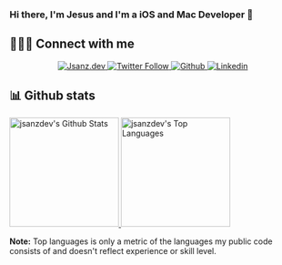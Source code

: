 ### Hi there, I'm Jesus and I'm a iOS and Mac Developer 👋

## 🧑🏻‍💻 Connect with me

<!-- Badges template - https://github.com/badges/shields -->
<p align="center">
  <a href="https://jsanz.dev">
    <img alt="Jsanz.dev" title="Jsanz.dev" src="https://img.shields.io/badge/web-jsanz.dev-D65B38?style=for-the-badge" />
  </a>
  <a href="https://twitter.com/jsanz_dev">
    <img alt="Twitter Follow" src="https://img.shields.io/twitter/follow/jsanz_dev?label=Twitter&logo=Twitter&style=for-the-badge">
  </a>
  <a href="https://github.com/jsanzdev">
    <img alt="Github" title="Github" src="https://img.shields.io/github/followers/jsanzdev?color=236ad3&labelColor=1155ba&style=for-the-badge&logo=github&label=Follow"/>
  </a>
  <a href="https://www.linkedin.com/in/jesussanzperez/">
    <img alt="Linkedin" title="Linkedin" src="https://img.shields.io/badge/LinkedIn-0077B5?style=for-the-badge&logo=linkedin&logoColor=white" />
  </a>
</p>

## 📊 Github stats

<!-- https://github.com/anuraghazra/github-readme-stats -->
<a href="https://github.com/anuraghazra/github-readme-stats">
  <img alt="jsanzdev's Github Stats" src="https://denvercoder1-github-readme-stats.vercel.app/api?username=jsanzdev&show_icons=true&count_private=true&theme=react&hide_border=true&bg_color=1F222E&title_color=F85D7F&icon_color=F8D866" height="192px"/>
</a>
<a href="https://github.com/anuraghazra/github-readme-stats">
  <img alt="jsanzdev's Top Languages" src="https://denvercoder1-github-readme-stats.vercel.app/api/top-langs/?username=jsanzdev&langs_count=8&layout=compact&theme=react&hide_border=true&bg_color=1F222E&title_color=F85D7F&icon_color=F8D866" height="192px"/>
</a>

<b>Note:</b> Top languages is only a metric of the languages my public code consists of and doesn't reflect experience or skill level.
